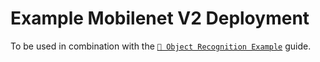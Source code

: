 # Example Mobilenet V2 Deployment
To be used in combination with the [`🤖 Object Recognition Example`](https://docs.dploy.ai/docs/object-recognition-example) guide.
